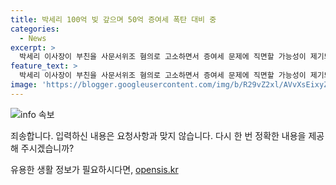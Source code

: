 ```yaml
---
title: 박세리 100억 빚 갚으며 50억 증여세 폭탄 대비 중
categories:
  - News
excerpt: >
  박세리 이사장이 부친을 사문서위조 혐의로 고소하면서 증여세 문제에 직면할 가능성이 제기되고 있다. 박세리는 아버지의 채무를 대신 갚아온 것으로 전해졌으며, 이로 인해 증여세가 부과될 가능성이 있다고 전문가들은 지적하고 있다. 현재 대장금의 빚은 100억원 이상으로 추정되며, 증여세와 각종 가산세 등을 합해 최소 50억원 이상의 세금을 납부해야 할 수도 있을 것으로 전망된다.
feature_text: >
  박세리 이사장이 부친을 사문서위조 혐의로 고소하면서 증여세 문제에 직면할 가능성이 제기되고 있다. 박세리는 아버지의 채무를 대신 갚아온 것으로 전해졌으며, 이로 인해 증여세가 부과될 가능성이 있다고 전문가들은 지적하고 있다. 현재 대장금의 빚은 100억원 이상으로 추정되며, 증여세와 각종 가산세 등을 합해 최소 50억원 이상의 세금을 납부해야 할 수도 있을 것으로 전망된다.
image: 'https://blogger.googleusercontent.com/img/b/R29vZ2xl/AVvXsEixyZcFfHzMRdzZMjFBmAUKJYCLCGyLL1o632UiGVXcaFdKo_bkvkuCioo0uUKlGfBVcT3P84aROyZIXSBEx3Aw5nCQ3pTgDom1WDC4m8eifvWiAmWEEVb4x6G_l8C0QH225ldMjyaFvpxGEBGNO37VmDTDMHGhJPq73UglMfDca1-0aw/s1600/blogspot.png'
---
```


<p><img src="https://blogger.googleusercontent.com/img/b/R29vZ2xl/AVvXsEixyZcFfHzMRdzZMjFBmAUKJYCLCGyLL1o632UiGVXcaFdKo_bkvkuCioo0uUKlGfBVcT3P84aROyZIXSBEx3Aw5nCQ3pTgDom1WDC4m8eifvWiAmWEEVb4x6G_l8C0QH225ldMjyaFvpxGEBGNO37VmDTDMHGhJPq73UglMfDca1-0aw/s1600/blogspot.png" alt="info 속보" /></p>

<p>죄송합니다. 입력하신 내용은 요청사항과 맞지 않습니다. 다시 한 번 정확한 내용을 제공해 주시겠습니까?</p>
유용한 생활 정보가 필요하시다면, <a href="https://opensis.kr" rel="dofollow">opensis.kr</a>


